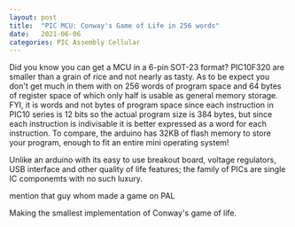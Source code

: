 ```yaml
---
layout: post
title:  "PIC MCU: Conway's Game of Life in 256 words"
date:   2021-06-06
categories: PIC Assembly Cellular
---
```


Did you know you can get a MCU in a 6-pin SOT-23 format? PIC10F320 are smaller than a grain of rice and not nearly as tasty. As to be expect you don't get much in them with on 256 words of program space and 64 bytes of register space of which only half is usable as general memory storage. FYI, it is words and not bytes of program space since each instruction in PIC10 series is 12 bits so the actual program size is 384 bytes, but since each instruction is indivisable it is better expressed as a word for each instruction. To compare, the arduino has 32KB of flash memory to store your program, enough to fit an entire mini operating system!

Unlike an arduino with its easy to use breakout board, voltage regulators, USB interface and other quality of life features; the family of PICs are single IC componemts with no such luxury.

mention that guy whom made a game on PAL

Making the smallest implementation of Conway's game of life.
